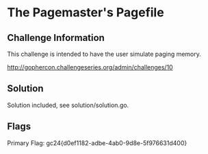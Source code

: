 # The Pagemaster's Pagefile

## Challenge Information

This challenge is intended to have the user simulate paging memory.

http://gophercon.challengeseries.org/admin/challenges/10

## Solution

Solution included, see solution/solution.go.

## Flags
Primary Flag: gc24{d0ef1182-adbe-4ab0-9d8e-5f976631d400}